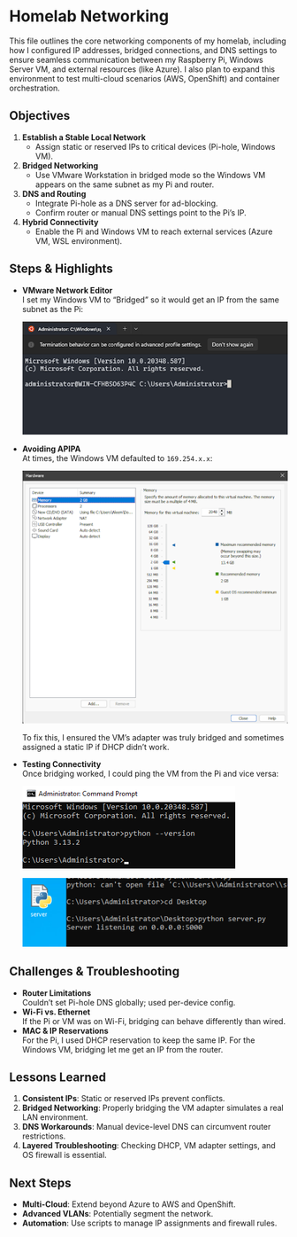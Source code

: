 # Homelab Networking

This file outlines the core networking components of my homelab, including how I configured IP addresses, bridged connections, and DNS settings to ensure seamless communication between my Raspberry Pi, Windows Server VM, and external resources (like Azure). I also plan to expand this environment to test multi-cloud scenarios (AWS, OpenShift) and container orchestration.

## Objectives

1. **Establish a Stable Local Network**  
   - Assign static or reserved IPs to critical devices (Pi-hole, Windows VM).
2. **Bridged Networking**  
   - Use VMware Workstation in bridged mode so the Windows VM appears on the same subnet as my Pi and router.
3. **DNS and Routing**  
   - Integrate Pi-hole as a DNS server for ad-blocking.  
   - Confirm router or manual DNS settings point to the Pi’s IP.
4. **Hybrid Connectivity**  
   - Enable the Pi and Windows VM to reach external services (Azure VM, WSL environment).

## Steps & Highlights

- **VMware Network Editor**  
  I set my Windows VM to “Bridged” so it would get an IP from the same subnet as the Pi:

  ![VMware Virtual Network Editor](/images/27.png)

- **Avoiding APIPA**  
  At times, the Windows VM defaulted to `169.254.x.x`:

  ![APIPA / General Failure](/images/16.png)

  To fix this, I ensured the VM’s adapter was truly bridged and sometimes assigned a static IP if DHCP didn’t work.

- **Testing Connectivity**  
  Once bridging worked, I could ping the VM from the Pi and vice versa:

  ![Pi pinging 192.168.1.254](/images/28.png)

  ![Windows pinging 192.168.1.64](/images/29.png)

## Challenges & Troubleshooting

- **Router Limitations**  
  Couldn’t set Pi-hole DNS globally; used per-device config.  
- **Wi-Fi vs. Ethernet**  
  If the Pi or VM was on Wi-Fi, bridging can behave differently than wired.  
- **MAC & IP Reservations**  
  For the Pi, I used DHCP reservation to keep the same IP. For the Windows VM, bridging let me get an IP from the router.

## Lessons Learned

1. **Consistent IPs**: Static or reserved IPs prevent conflicts.  
2. **Bridged Networking**: Properly bridging the VM adapter simulates a real LAN environment.  
3. **DNS Workarounds**: Manual device-level DNS can circumvent router restrictions.  
4. **Layered Troubleshooting**: Checking DHCP, VM adapter settings, and OS firewall is essential.

## Next Steps

- **Multi-Cloud**: Extend beyond Azure to AWS and OpenShift.  
- **Advanced VLANs**: Potentially segment the network.  
- **Automation**: Use scripts to manage IP assignments and firewall rules.
